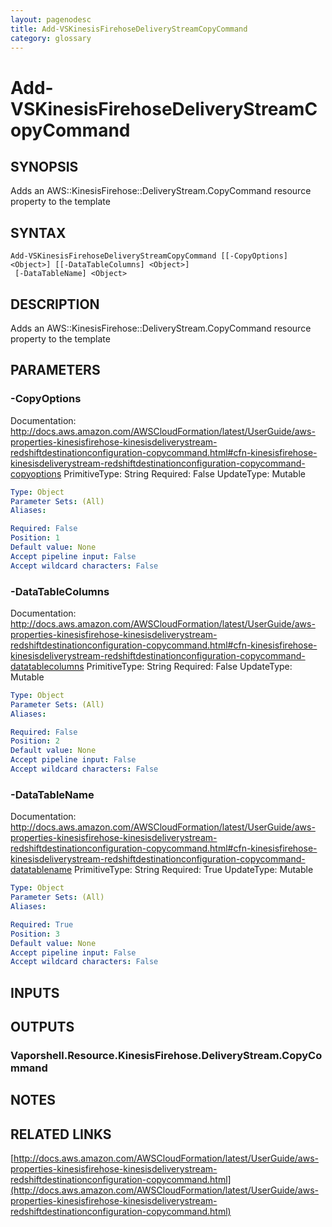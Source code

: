 ```yaml
---
layout: pagenodesc
title: Add-VSKinesisFirehoseDeliveryStreamCopyCommand
category: glossary
---
```


# Add-VSKinesisFirehoseDeliveryStreamCopyCommand

## SYNOPSIS
Adds an AWS::KinesisFirehose::DeliveryStream.CopyCommand resource property to the template

## SYNTAX

```
Add-VSKinesisFirehoseDeliveryStreamCopyCommand [[-CopyOptions] <Object>] [[-DataTableColumns] <Object>]
 [-DataTableName] <Object>
```

## DESCRIPTION
Adds an AWS::KinesisFirehose::DeliveryStream.CopyCommand resource property to the template

## PARAMETERS

### -CopyOptions
Documentation: http://docs.aws.amazon.com/AWSCloudFormation/latest/UserGuide/aws-properties-kinesisfirehose-kinesisdeliverystream-redshiftdestinationconfiguration-copycommand.html#cfn-kinesisfirehose-kinesisdeliverystream-redshiftdestinationconfiguration-copycommand-copyoptions
PrimitiveType: String
Required: False
UpdateType: Mutable

```yaml
Type: Object
Parameter Sets: (All)
Aliases: 

Required: False
Position: 1
Default value: None
Accept pipeline input: False
Accept wildcard characters: False
```

### -DataTableColumns
Documentation: http://docs.aws.amazon.com/AWSCloudFormation/latest/UserGuide/aws-properties-kinesisfirehose-kinesisdeliverystream-redshiftdestinationconfiguration-copycommand.html#cfn-kinesisfirehose-kinesisdeliverystream-redshiftdestinationconfiguration-copycommand-datatablecolumns
PrimitiveType: String
Required: False
UpdateType: Mutable

```yaml
Type: Object
Parameter Sets: (All)
Aliases: 

Required: False
Position: 2
Default value: None
Accept pipeline input: False
Accept wildcard characters: False
```

### -DataTableName
Documentation: http://docs.aws.amazon.com/AWSCloudFormation/latest/UserGuide/aws-properties-kinesisfirehose-kinesisdeliverystream-redshiftdestinationconfiguration-copycommand.html#cfn-kinesisfirehose-kinesisdeliverystream-redshiftdestinationconfiguration-copycommand-datatablename
PrimitiveType: String
Required: True
UpdateType: Mutable

```yaml
Type: Object
Parameter Sets: (All)
Aliases: 

Required: True
Position: 3
Default value: None
Accept pipeline input: False
Accept wildcard characters: False
```

## INPUTS

## OUTPUTS

### Vaporshell.Resource.KinesisFirehose.DeliveryStream.CopyCommand

## NOTES

## RELATED LINKS

[http://docs.aws.amazon.com/AWSCloudFormation/latest/UserGuide/aws-properties-kinesisfirehose-kinesisdeliverystream-redshiftdestinationconfiguration-copycommand.html](http://docs.aws.amazon.com/AWSCloudFormation/latest/UserGuide/aws-properties-kinesisfirehose-kinesisdeliverystream-redshiftdestinationconfiguration-copycommand.html)

